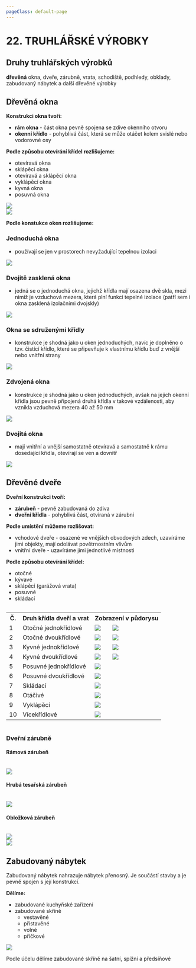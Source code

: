 ```yaml
---
pageClass: default-page
---
```


# 22. TRUHLÁŘSKÉ VÝROBKY

## Druhy truhlářských výrobků

**dřevěná** okna, dveře, zárubně, vrata, schodiště, podhledy, obklady, zabudovaný nábytek a další dřevěné výrobky

## Dřevěná okna

**Konstrukci okna tvoří:**

- **rám okna** - část okna pevně spojena se zdive okenního otvoru
- **okenní křídlo** - pohyblivá část, která se může otáčet kolem svislé nebo vodorovné osy

**Podle způsobu otevírání křídel rozlišujeme:**

- otevíravá okna
- sklápěcí okna
- otevíravá a sklápěcí okna
- vyklápěcí okna
- kyvná okna
- posuvná okna

<img class="centered_image" src="/images/pos/22/otevirani.jpg" />

<br>

<img class="centered_image" src="/images/pos/22/otevirani_pohled.jpg" />

**Podle konstukce oken rozlišujeme:**

### Jednoduchá okna

- používají se jen v prostorech nevyžadující tepelnou izolaci

<img class="centered_image" src="/images/pos/22/jednoduche.jpg" />

### Dvojitě zasklená okna

- jedná se o jednoduchá okna, jejichž křídla mají osazena dvě skla, mezi nimiž je vzduchová mezera, která plní funkci tepelné izolace (patří sem i okna zasklená izolačními dvojskly)

<img class="centered_image" src="/images/pos/22/dvojite2.jpg" />

### Okna se sdruženými křídly

- konstrukce je shodná jako u oken jednoduchých, navíc je doplněno o tzv. čistící křídlo, které se připevňuje k vlastnímu křídlu buď z vnější nebo vnitřní strany

<img class="centered_image" src="/images/pos/22/sdruzene.jpg" />

### Zdvojená okna

- konstrukce je shodná jako u oken jednoduchých, avšak na jejich okenní křídla jsou pevně připojená druhá křídla v takové vzdálenosti, aby vznikla vzduchová mezera 40 až 50 mm

<img class="centered_image" src="/images/pos/22/zdvojene.jpg" />

### Dvojitá okna

- mají vnitřní a vnější samostatně otevíravá a samostatně k rámu dosedající křídla, otevírají se ven a dovnitř

<img class="centered_image" src="/images/pos/22/dvojite1.jpg" />

## Dřevěné dveře

**Dveřní konstrukci tvoří:**

- **zárubeň** - pevně zabudovaná do zdiva
- **dveřní křídla** - pohyblivá část, otvíraná v zárubni

**Podle umístění můžeme rozlišovat:**

- vchodové dveře - osazené ve vnějších obvodových zdech, uzavíráme jimi objekty, mají odolávat povětrnostním vlivům
- vnitřní dveře - uzavíráme jimi jednotlivé místnosti

**Podle způsobu otevírání křídel:**

- otočné
- kývavé
- sklápěcí (garážová vrata)
- posuvné
- skládací

<div class=customTable style="overflow-x:auto;">
<table border=0 cellpadding=0 cellspacing=0 width=498 style='border-collapse:
 collapse;table-layout:fixed;width:373pt'>
 <col>
 <col span=2>
 <col style='width:105pt'>
 <tr>
  <th>Č.</th>
  <th>Druh křídla dveří a vrat</th>
  <th colspan=2>Zobrazení v půdorysu</th>
 </tr>
 <tr>
  <td class=center>1</td>
  <td>Otočné jednokřídlové</td>
  <td class=center><img class="centered_image" src="/images/pos/23/5_1.jpg" /></td>
  <td class=center><img class="centered_image" src="/images/pos/23/5_2.jpg" /></td>
 </tr>
 <tr>
  <td class=center>2</td>
  <td>Otočné dvoukřídlové</td>
  <td class=center><img class="centered_image" src="/images/pos/23/5_3.jpg" /></td>
  <td class=center><img class="centered_image" src="/images/pos/23/5_4.jpg" /></td>
 </tr>
 <tr>
  <td class=center>3</td>
  <td>Kyvné jednokřídlové</td>
  <td class=center><img class="centered_image" src="/images/pos/23/5_5.jpg" /></td>
  <td class=center><img class="centered_image" src="/images/pos/23/5_6.jpg" /></td>
 </tr>
 <tr>
  <td class=center>4</td>
  <td>Kyvné dvoukřídlové</td>
  <td class=center><img class="centered_image" src="/images/pos/23/5_7.jpg" /></td>
  <td class=center><img class="centered_image" src="/images/pos/23/5_8.jpg" /></td>
 </tr>
 <tr>
  <td class=center>5</td>
  <td>Posuvné jednokřídlové</td>
  <td colspan=2 class=center><img class="centered_image" src="/images/pos/23/5_9.jpg" /></td>
 </tr>
 <tr>
  <td class=center>6</td>
  <td>Posuvné dvoukřídlové</td>
  <td colspan=2 class=center><img class="centered_image" src="/images/pos/23/5_10.jpg" /></td>
 </tr>
 <tr>
  <td class=center>7</td>
  <td>Skládací</td>
  <td colspan=2 class=center><img class="centered_image" src="/images/pos/23/5_11.jpg" /></td>
 </tr>
 <tr>
  <td class=center>8</td>
  <td>Otáčivé</td>
  <td colspan=2 class=center><img class="centered_image" src="/images/pos/23/5_12.jpg" /></td>
 </tr>
 <tr>
  <td class=center>9</td>
  <td>Vyklápěcí</td>
  <td colspan=2 class=center><img class="centered_image" src="/images/pos/23/5_13.jpg" /></td>
 </tr>
 <tr>
  <td class=center>10</td>
  <td>Vícekřídlové</td>
  <td colspan=2 class=center><img class="centered_image" src="/images/pos/23/5_14.jpg" /></td>
 </tr>
</table>
</div>

### Dveřní zárubně

#### Rámová zárubeň

<br>
<img class="centered_image" src="/images/pos/22/ramovazaruben.jpg" />

#### Hrubá tesařská zárubeň

<br>
<img class="centered_image" src="/images/pos/22/tesarskazaruben.jpg" />

#### Obložková zárubeň

<br>
<img class="centered_image" src="/images/pos/22/oblozka1.jpg" />
<br>
<img class="centered_image" src="/images/pos/22/oblozka2.jpg" />

## Zabudovaný nábytek

Zabudovaný nábytek nahrazuje nábytek přenosný. Je součástí stavby a je pevně spojen s její konstrukcí.

**Dělíme:**

- zabudované kuchyňské zařízení
- zabudované skříně
  - vestavěné
  - přistavěné
  - volné
  - příčkové

<img class="centered_image" src="/images/pos/22/zabudovaneskrine.jpg" />

Podle účelu dělíme zabudované skříně na šatní, spížní a předsíňové
